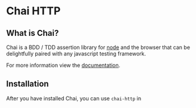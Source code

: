 # Chai HTTP



## What is Chai?

Chai is a BDD / TDD assertion library for [node](http://nodejs.org) and the browser that
can be delightfully paired with any javascript testing framework.

For more information view the [documentation](http://chaijs.com).

## Installation

After you have installed Chai, you can use `chai-http` in
